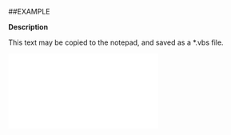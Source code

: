 

##EXAMPLE

**Description**

This text may be copied to the notepad, and saved as a *.vbs file.

![](../../Examples/vbs/ClientScript.OnCurrentSaleCreated.vbs.txt)





